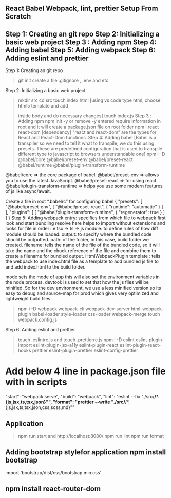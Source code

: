 ## React Babel Webpack, lint, prettier Setup From Scratch ##
Step 1: Creating an git repo
Step 2: Initializing a basic web project
Step 3 : Adding npm
Step 4: Adding babel
Step 5: Adding webpack
Step 6: Adding eslint and prettier
-----------------------------------------
Step 1: Creating an git repo
>git init
create a file .gitignore , .env and etc

Step 2: Initializing a basic web project
>mkdir src
>cd src
>touch index.html [using vs code type html, choose html5 template and add  <div id="root"></div> inside body and do necessary changes]
>touch index.js
Step 3 : Adding npm
>npm init -y or remove -y entered require information in root and it will create a package.json file on root folder
>npm i react react-dom [dependency]
"react and react-dom” are the types for React and React-Dom functions.
Step 4: Adding babel [Babel is a transpiler so we need to tell it what to transpile, we do this using presets. These are predefined configuration that is used to transpile different type to javascript to browsers understandable one]
> npm i -D @babel/core @babel/preset-env @babel/preset-react @babel/runtime @babel/plugin-transform-runtime

@babel/core => the core package of babel.
@babel/preset-env => allows you to use the latest JavaScript.
@babel/preset-react => for using react.
@babel/plugin-transform-runtime => helps you use some modern features of js like async/await.

Create a file in root “.babelrc” for configuring babel
{
    "presets": [
      "@babel/preset-env",
      [
        "@babel/preset-react",
        {
          "runtime": "automatic"
        }
      ]
    ],
    "plugins": [
      [
        "@babel/plugin-transform-runtime",
        {
          "regenerator": true
        }
      ]
    ]
}
Step 5: Adding webpack
entry: specifies from which file to webpack first look and start bundling
resolve here helps to import without extensions and looks for file in order i.e tsx -> ts -> js
module: to define rules of how diff module should be loaded.
output: to specify where the bundled code should be outputted.
path: of the folder, in this case, build folder we created. 
filename: tells the name of the file of the bundled code, so it will take the name and the chuck reference of the file and combine them to create a filename for bundled output.
HtmlWebpackPlugin template : tells the webpack to use index.html file as a template to add bundled js file to and add index.html to the build folder.

mode sets the mode of app this will also set the environment variables in the node process.
devtool: is used to set that how the js files will be minified. So for the dev environment, we use a less minified version so its easy to debug and source-map for prod which gives very optimized and lightweight build files.

>npm i -D webpack webpack-cli webpack-dev-server html-webpack-plugin babel-loader style-loader css-loader webpack-merge
>touch webpack.config.js

Step 6: Adding eslint and prettier
>touch .eslintrc.js and touch .prettierrc.js
>npm i -D eslint eslint-plugin-import eslint-plugin-jsx-a11y eslint-plugin-react eslint-plugin-react-hooks prettier eslint-plugin-prettier eslint-config-prettier

# Add below 4 line in package.json file with in scripts
"start": "webpack serve",
"build": "webpack",
 "lint": "eslint --fix \"./src/**/*.{js,jsx,ts,tsx,json}\"",
 "format": "prettier --write \"./src/**/*.{js,jsx,ts,tsx,json,css,scss,md}\""

 ## Application ##
 >npm run start and http://localhost:8080/
 >npm run lint
 >npm run format

 ## Adding bootstrap stylefor application npm install bootstrap 
 import 'bootstrap/dist/css/bootstrap.min.css'
 ## npm install react-router-dom 